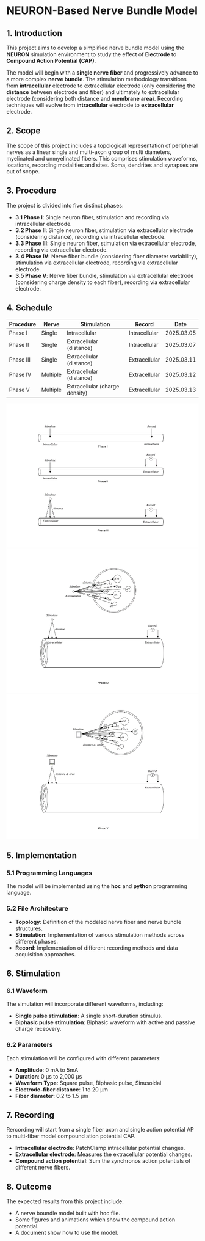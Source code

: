 # NEURON-Based Nerve Bundle Model

## 1. Introduction
This project aims to develop a simplified nerve bundle model using the **NEURON** simulation environment to study the effect of **Electrode** to **Compound Action Potential (CAP)**.

The model will begin with a **single nerve fiber** and progressively advance to a more complex **nerve bundle**. The stimulation methodology transitions from **intracellular** electrode to extracellular electrode (only considering the **distance** between electrode and fiber) and ultimately to extracellular electrode (considering both distance and **membrane area**). Recording techniques will evolve from **intracellular** electrode to **extracellular** electrode.

## 2. Scope
The scope of this project includes a topological representation of peripheral nerves as a linear single and multi-axon group of multi diameters, myelinated and unmyelinated fibers. This comprises stimulation waveforms, locations, recording modalities and sites. Soma, dendrites and synapses are out of scope. <br/>



## 3. Procedure
The project is divided into five distinct phases:<br/>
- **3.1 Phase I**: Single neuron fiber, stimulation and recording via intracellular electrode.<br/>
- **3.2 Phase II**: Single neuron fiber, stimulation via extracellular electrode (considering distance), recording via intracellular electrode.<br/>
- **3.3 Phase III**: Single neuron fiber, stimulation via extracellular electrode, recording via extracellular electrode.<br/>
- **3.4 Phase IV**: Nerve fiber bundle (considering fiber diameter variability), stimulation via extracellular electrode, recording via extracellular electrode.<br/>
- **3.5 Phase V**: Nerve fiber bundle, stimulation via extracellular electrode (considering charge density to each fiber), recording via extracellular electrode.<br/>

## 4. Schedule
|Procedure|Nerve|Stimulation|Record|Date|
|-|-|-|-|-|
|Phase I|Single|Intracellular|Intracellular|2025.03.05|<br/>
|Phase II|Single|Extracellular (distance)|Intracellular|2025.03.07|<br/>
|Phase III|Single|Extracellular (distance)|Extracellular|2025.03.11|<br/>
|Phase IV|Multiple|Extracellular (distance)|Extracellular|2025.03.12|<br/>
|Phase V|Multiple|Extracellular (charge density)|Extracellular|2025.03.13|<br/>

![alt text](PhaseI-III.png)
![alt text](PhaseIV.png)
![alt text](PhaseV.png)

## 5. Implementation
### 5.1 Programming Languages
The model will be implemented using the **hoc** and **python** programming language.

### 5.2 File Architecture
- **Topology**: Definition of the modeled nerve fiber and nerve bundle structures.
- **Stimulation**: Implementation of various stimulation methods across different phases.
- **Record**: Implementation of different recording methods and data acquisition approaches.

## 6. Stimulation
### 6.1 Waveform
The simulation will incorporate different waveforms, including:<br/>
- **Single pulse stimulation**: A single short-duration stimulus.<br/>
- **Biphasic pulse stimulation**: Biphasic waveform with active and passive charge receovery.

### 6.2 Parameters
Each stimulation will be configured with different parameters:<br/>
- **Amplitude**: 0 mA to 5mA<br/>
- **Duration**: 0 µs to 2,000 µs<br/>
- **Waveform Type**: Square pulse, Biphasic pulse, Sinusoidal<br/>
- **Electrode-fiber distance**: 1 to 20 µm<br/>
- **Fiber diameter**: 0.2 to 1.5 µm<br/>

## 7. Recording
Rercording will start from a single fiber axon and single action potential AP to multi-fiber model compound ation potential CAP.<br/>
- **Intracellular electrode**: PatchClamp intracellular potential changes.<br/>
- **Extracellular electrode**: Measures the extracellular potential changes.<br/>
- **Compound action potential**: Sum the synchronos action potentials of different nerve fibers.

## 8. Outcome
The expected results from this project include:<br/>
- A nerve boundle model built with hoc file.<br/>
- Some figures and animations which show the compound action potential.<br/>
- A document show how to use the model.